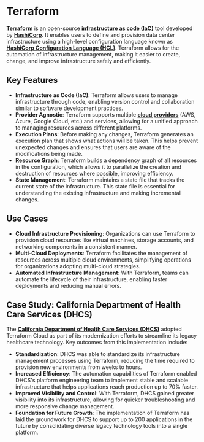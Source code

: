 # Terraform

[**Terraform**](terraform.md) is an open-source [**infrastructure as code (IaC)**](streaming_services.md) tool developed by [**HashiCorp**](../HASHICORP.md). It enables users to define and provision data center infrastructure using a high-level configuration language known as [**HashiCorp Configuration Language (HCL)**](../HCL.md). Terraform allows for the automation of infrastructure management, making it easier to create, change, and improve infrastructure safely and efficiently.

## Key Features

* **Infrastructure as Code (IaC)**: Terraform allows users to manage infrastructure through code, enabling version control and collaboration similar to software development practices.
* **Provider Agnostic**: Terraform supports multiple [**cloud providers**](global_stocktake.md) (AWS, Azure, Google Cloud, etc.) and services, allowing for a unified approach to managing resources across different platforms.
* **Execution Plans**: Before making any changes, Terraform generates an execution plan that shows what actions will be taken. This helps prevent unexpected changes and ensures that users are aware of the modifications being made.
* [**Resource Graph**](resource_graph.md): Terraform builds a dependency graph of all resources in the configuration, which allows it to parallelize the creation and destruction of resources where possible, improving efficiency.
* **State Management**: Terraform maintains a state file that tracks the current state of the infrastructure. This state file is essential for understanding the existing infrastructure and making incremental changes.

## Use Cases

* **Cloud Infrastructure Provisioning**: Organizations can use Terraform to provision cloud resources like virtual machines, storage accounts, and networking components in a consistent manner.
* **Multi-Cloud Deployments**: Terraform facilitates the management of resources across multiple cloud environments, simplifying operations for organizations adopting multi-cloud strategies.
* **Automated Infrastructure Management**: With Terraform, teams can automate the lifecycle of their infrastructure, enabling faster deployments and reducing manual errors.

## Case Study: California Department of Health Care Services (DHCS)

The [**California Department of Health Care Services (DHCS)**](hashicorp_dhcs.md) adopted Terraform Cloud as part of its modernization efforts to streamline its legacy healthcare technology. Key outcomes from this implementation include:

* **Standardization**: DHCS was able to standardize its infrastructure management processes using Terraform, reducing the time required to provision new environments from weeks to hours.
* **Increased Efficiency**: The automation capabilities of Terraform enabled DHCS's platform engineering team to implement stable and scalable infrastructure that helps applications reach production up to 70% faster.
* **Improved Visibility and Control**: With Terraform, DHCS gained greater visibility into its infrastructure, allowing for quicker troubleshooting and more responsive change management.
* **Foundation for Future Growth**: The implementation of Terraform has laid the groundwork for DHCS to support up to 200 applications in the future by consolidating diverse legacy technology tools into a single platform.
